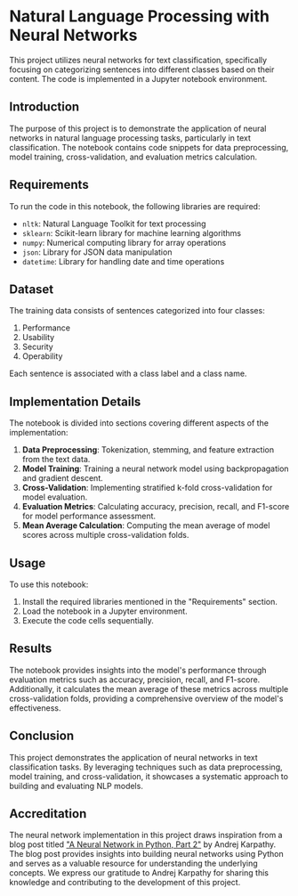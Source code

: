 # Natural Language Processing with Neural Networks

This project utilizes neural networks for text classification, specifically focusing on categorizing sentences into different classes based on their content. The code is implemented in a Jupyter notebook environment.

## Introduction

The purpose of this project is to demonstrate the application of neural networks in natural language processing tasks, particularly in text classification. The notebook contains code snippets for data preprocessing, model training, cross-validation, and evaluation metrics calculation.

## Requirements

To run the code in this notebook, the following libraries are required:

- `nltk`: Natural Language Toolkit for text processing
- `sklearn`: Scikit-learn library for machine learning algorithms
- `numpy`: Numerical computing library for array operations
- `json`: Library for JSON data manipulation
- `datetime`: Library for handling date and time operations

## Dataset

The training data consists of sentences categorized into four classes:

1. Performance
2. Usability
3. Security
4. Operability

Each sentence is associated with a class label and a class name.

## Implementation Details

The notebook is divided into sections covering different aspects of the implementation:

1. **Data Preprocessing**: Tokenization, stemming, and feature extraction from the text data.
2. **Model Training**: Training a neural network model using backpropagation and gradient descent.
3. **Cross-Validation**: Implementing stratified k-fold cross-validation for model evaluation.
4. **Evaluation Metrics**: Calculating accuracy, precision, recall, and F1-score for model performance assessment.
5. **Mean Average Calculation**: Computing the mean average of model scores across multiple cross-validation folds.

## Usage

To use this notebook:

1. Install the required libraries mentioned in the "Requirements" section.
2. Load the notebook in a Jupyter environment.
3. Execute the code cells sequentially.

## Results

The notebook provides insights into the model's performance through evaluation metrics such as accuracy, precision, recall, and F1-score. Additionally, it calculates the mean average of these metrics across multiple cross-validation folds, providing a comprehensive overview of the model's effectiveness.

## Conclusion

This project demonstrates the application of neural networks in text classification tasks. By leveraging techniques such as data preprocessing, model training, and cross-validation, it showcases a systematic approach to building and evaluating NLP models.

## Accreditation

The neural network implementation in this project draws inspiration from a blog post titled ["A Neural Network in Python, Part 2"](https://iamtrask.github.io//2015/07/27/python-network-part2/) by Andrej Karpathy. The blog post provides insights into building neural networks using Python and serves as a valuable resource for understanding the underlying concepts. We express our gratitude to Andrej Karpathy for sharing this knowledge and contributing to the development of this project.

